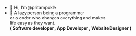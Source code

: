 - 👋 Hi, I’m @pritampokle
- 👀 A lazy person being a programmer <br>or a coder who changes everything and makes <br>life easy as they want. <br><b>( Software developer , App Developer , Website Designer )</b>

<!---
pritampokle/pritampokle is a ✨ special ✨ repository because its `README.md` (this file) appears on your GitHub profile.
You can click the Preview link to take a look at your changes.
--->
